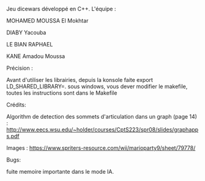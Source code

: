 Jeu dicewars développé en C++.
L'équipe :

MOHAMED MOUSSA El Mokhtar

DIABY Yacouba

LE BIAN RAPHAEL

KANE Amadou Moussa


Précision :

Avant d'utiliser les librairies, depuis la konsole faite export LD_SHARED_LIBRARY=.
sous windows, vous dever modifier le makefile, toutes les instructions sont dans le Makefile


Crédits:

Algorithm de detection des sommets d'articulation dans un graph (page 14) : http://www.eecs.wsu.edu/~holder/courses/CptS223/spr08/slides/graphapps.pdf

Images : https://www.spriters-resource.com/wii/marioparty9/sheet/79778/


Bugs:

fuite memoire importante dans le mode IA.
